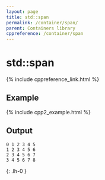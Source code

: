 ```yaml
---
layout: page
title: std::span
permalink: /container/span/
parent: Containers library
cppreference: /container/span
---
```

# std::span

{% include cppreference_link.html %}

## Example

{% include cpp2_example.html %}

## Output

```
0 1 2 3 4 5 
1 2 3 4 5 6 
2 3 4 5 6 7 
3 4 5 6 7 8 
```
{: .lh-0 }
